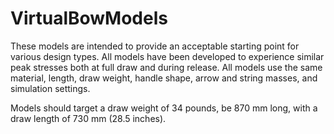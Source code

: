 # VirtualBowModels

These models are intended to provide an acceptable starting point for various design types.  All models have been developed to experience similar peak stresses both at full draw and during release.  All models use the same material, length, draw weight, handle shape, arrow and string masses, and simulation settings.

Models should target a draw weight of 34 pounds, be 870 mm long, with a draw length of 730 mm (28.5 inches).
